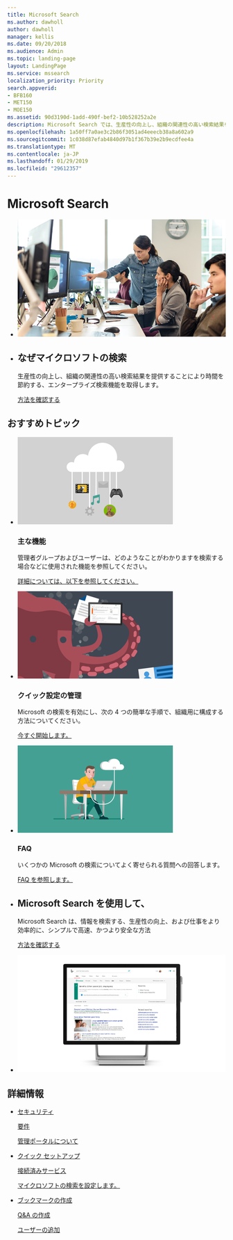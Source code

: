 ```yaml
---
title: Microsoft Search
ms.author: dawholl
author: dawholl
manager: kellis
ms.date: 09/20/2018
ms.audience: Admin
ms.topic: landing-page
layout: LandingPage
ms.service: mssearch
localization_priority: Priority
search.appverid:
- BFB160
- MET150
- MOE150
ms.assetid: 90d3190d-1add-490f-bef2-10b528252a2e
description: Microsoft Search では、生産性の向上し、組織の関連性の高い検索結果を提供することにより時間を節約する、エンタープライズ検索機能
ms.openlocfilehash: 1a50ff7a0ae3c2b86f3051ad4eeecb38a8a602a9
ms.sourcegitcommit: 1c038d87efab4840d97b1f367b39e2b9ecdfee4a
ms.translationtype: MT
ms.contentlocale: ja-JP
ms.lasthandoff: 01/29/2019
ms.locfileid: "29612357"
---
```

# <a name="microsoft-search"></a>Microsoft Search

<ul class="panelContent cardsW cols cols2">
    <li>
        <div class="cardSize">
            <div class="cardPadding">
                <div class="card">
                    <div class="cardImageOuter">
                        <div class="cardImage">
                            <img src="media/a40fcb56-f0f9-4924-ae36-eb0a370665e3.png" alt="People in an office, one pointing at something on a screen." />
                        </div>
                    </div>
                    <div class="cardText">
                    </div>
                </div>
            </div>
        </div>
    </li>
    <li>
        <div class="cardSize">
            <div class="cardPadding">
                <div class="card">
                    <div class="cardText">
                        <h2>なぜマイクロソフトの検索</h2>
                        <p>生産性の向上し、組織の関連性の高い検索結果を提供することにより時間を節約する、エンタープライズ検索機能を取得します。</p>
                        <p><a href="why-microsoft-search.md">方法を確認する</a></p>
                    </div>
                </div>
            </div>
        </div>
    </li>
</ul>

<h2>おすすめトピック</h2>

<ul class="panelContent cardsW">
    <li>
        <div class="cardSize">
            <div class="cardPadding">
                <div class="card">
                    <div class="cardImageOuter">
                        <div class="cardImage">
                            <img src="media/651172f9-f9b6-4fbe-89f3-8adf6450cd7f.png" alt="Features included in Microsoft Search" />
                        </div>
                    </div>
                    <div class="cardText">
                        <h3>主な機能</h3>
                        <p>管理者グループおよびユーザーは、どのようなことがわかりますを検索する場合などに使用された機能を参照してください。</p>
                        <p><a href="features.md">詳細については、以下を参照してください。</a></p>
                    </div>
                </div>
            </div>
        </div>
    </li>
    <li>
        <div class="cardSize">
            <div class="cardPadding">
                <div class="card">
                    <div class="cardImageOuter">
                        <div class="cardImage">
                            <img src="media/60a078b4-166d-42f4-a3b9-91c04c9001f0.png" alt="Quick for admins to set up and configure" />
                        </div>
                    </div>
                    <div class="cardText">
                        <h3>クイック設定の管理</h3>
                        <p>Microsoft の検索を有効にし、次の 4 つの簡単な手順で、組織用に構成する方法についてください。</p>
                        <p><a href="quick-set-up.md">今すぐ開始します。</a></p>
                    </div>
                </div>
            </div>
        </div>
    </li>
    <li>
        <div class="cardSize">
            <div class="cardPadding">
                <div class="card">
                    <div class="cardImageOuter">
                        <div class="cardImage">
                            <img src="media/d696a83a-6322-477a-befd-4ad102b8204d.png" alt="Frequently asked questions about Microsoft Search" />
                        </div>
                    </div>
                    <div class="cardText">
                        <h3>FAQ</h3>
                        <p>いくつかの Microsoft の検索についてよく寄せられる質問への回答します。</p>
                        <p><a href="faqs.md">FAQ を参照します。</a></p>
                    </div>
                </div>
            </div>
        </div>
    </li>
</ul>

<ul class="panelContent cardsW cols cols2">
    <li>
        <div class="cardSize">
            <div class="cardPadding">
                <div class="card">
                    <div class="cardText">
                        <h2>Microsoft Search を使用して、</h2>
                        <p>Microsoft Search は、情報を検索する、生産性の向上、および仕事をより効率的に、シンプルで高速、かつより安全な方法</p>
                        <p><a href="use/about-microsoft-search.md">方法を確認する</a></p>
                    </div>
                </div>
            </div>
        </div>
    </li>
    <li>
        <div class="cardSize">
            <div class="cardPadding">
                <div class="card">
                    <div class="cardImageOuter">
                        <div class="cardImage">
                            <img src="media/c8456838-c6db-41f7-9e84-eebfd9c5b0b8.png" alt="How work results appear on Bing" />
                        </div>
                    </div>
                    <div class="cardText">
                    </div>
                </div>
            </div>
        </div>
    </li>
</ul>

<h2>詳細情報</h2>
<ul class="panelContent cardsW">
    <li>
        <div class="cardSize">
            <div class="cardPadding">
                <div class="card">
                    <div class="cardText">
                        <p><a href="security.md">セキュリティ</a></p>
                        <p><a href="requirements.md">要件</a></p>  
                        <p><a href="about-the-admin-portal.md">管理ポータルについて</a></p>
                    </div>
                </div>
            </div>
        </div>
    </li>
    <li>
        <div class="cardSize">
            <div class="cardPadding">
                <div class="card">
                    <div class="cardText">
                        <p><a href="quick-set-up.md">クイック セットアップ</a></p>
                        <p><a href="connected-services.md">接続済みサービス</a></p>
                        <p><a href="set-up-microsoft-search.md">マイクロソフトの検索を設定します。</a></p>
                    </div>
                </div>
            </div>
        </div>
    </li>
    <li>
        <div class="cardSize">
            <div class="cardPadding">
                <div class="card">
                    <div class="cardText">
                        <p><a href="create-bookmarks.md">ブックマークの作成</a></p>
                        <p><a href="create-qas.md">Q&A の作成</a></p>
                        <p><a href="add-users.md">ユーザーの追加</a></p>
                    </div>
                </div>
            </div>
        </div>
    </li>
</ul>  